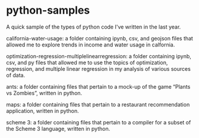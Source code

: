 # python-samples
A quick sample of the types of python code I've written in the last year.

california-water-usage: a folder containing ipynb, csv, and geojson files that allowed me to explore trends in income and water usage in calfornia.

optimization-regression-multiplelinearregression: a folder containing ipynb, csv, and py files that allowed me to use the topics of optimization, regression, and multiple linear regression in my analysis of various sources of data.

ants: a folder containing files that pertain to a mock-up of the game “Plants vs Zombies”, written in python.

maps: a folder containing files that pertain to a restaurant recommendation application, written in python.

scheme 3: a folder containing files that pertain to a compiler for a subset of the Scheme 3 language, written in python.